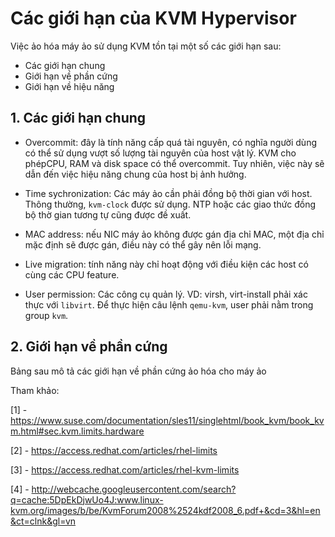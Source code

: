 ﻿# Các giới hạn của KVM Hypervisor

Việc ảo hóa máy ảo sử dụng KVM tồn tại một số các giới hạn sau:
- Các giới hạn chung
- Giới hạn về phần cứng
- Giới hạn về hiệu năng

## 1. Các giới hạn chung
 - Overcommit: đây là tính năng cấp quá tài nguyên, có nghĩa người dùng có thể sử dụng vượt số lượng tài nguyên của host vật lý. KVM cho phépCPU, RAM và disk space có thể overcommit. Tuy nhiên, việc này sẽ dẫn đến việc hiệu năng chung của host bị ảnh hưởng.

 - Time sychronization: Các máy ảo cần phải đồng bộ thời gian với host. Thông thường, `kvm-clock` được sử dụng. NTP hoặc các giao thức đồng bộ thờ gian tương tự cũng được đề xuất.

 - MAC address: nếu NIC máy ảo không được gán địa chỉ MAC, một địa chỉ mặc định sẽ được gán, điều này có thể gây nên lỗi mạng.

 - Live migration: tính năng này chỉ hoạt động với điều kiện các host có cùng các CPU feature. 

 - User permission: Các công cụ quản lý. VD: virsh, virt-install phải xác thực với `libvirt`. Để thực hiện câu lệnh `qemu-kvm`, user phải nằm trong group `kvm`.

## 2. Giới hạn về phần cứng 
Bảng sau mô tả các giới hạn về phần cứng ảo hóa cho máy ảo






Tham khảo:

[1] - https://www.suse.com/documentation/sles11/singlehtml/book_kvm/book_kvm.html#sec.kvm.limits.hardware

[2] - https://access.redhat.com/articles/rhel-limits

[3] - https://access.redhat.com/articles/rhel-kvm-limits

[4] - http://webcache.googleusercontent.com/search?q=cache:5DpEkDjwUo4J:www.linux-kvm.org/images/b/be/KvmForum2008%2524kdf2008_6.pdf+&cd=3&hl=en&ct=clnk&gl=vn